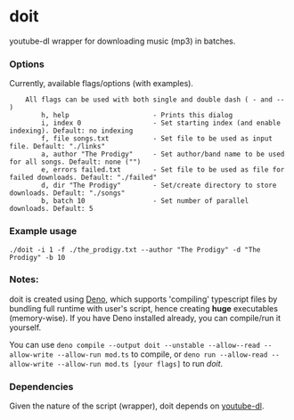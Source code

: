 # doit

youtube-dl wrapper for downloading music (mp3) in batches.

### Options

Currently, available flags/options (with examples).

```
    All flags can be used with both single and double dash ( - and -- ) 
        h, help                     - Prints this dialog
        i, index 0                  - Set starting index (and enable indexing). Default: no indexing
        f, file songs.txt           - Set file to be used as input file. Default: "./links"
        a, author "The Prodigy"     - Set author/band name to be used for all songs. Default: none ("")
        e, errors failed.txt        - Set file to be used as file for failed downloads. Default: "./failed"
        d, dir "The Prodigy"        - Set/create directory to store downloads. Default: "./songs"
        b, batch 10                 - Set number of parallel downloads. Default: 5
```
### Example usage

`./doit -i 1 -f ./the_prodigy.txt --author "The Prodigy" -d "The Prodigy" -b 10`

### Notes:
doit is created using [Deno](https://deno.land/), which supports 'compiling' typescript files by bundling full runtime with user's script, hence creating **huge** executables (memory-wise). If you have Deno installed already, you can compile/run it yourself.

You can use `deno compile --output doit --unstable --allow--read --allow-write --allow-run mod.ts` to compile, or `deno run --allow-read --allow-write --allow-run mod.ts [your flags]` to run _doit_.

### Dependencies

Given the nature of the script (wrapper), doit depends on [youtube-dl](https://youtube-dl.org/).
